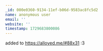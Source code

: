 ```yaml
---
_id: 000e0360-9134-11ef-b06d-9583ac8fc5d2
name: anonymous user
email: ''
website: ''
timestamp: 1729683800086
---
```

added to https://alloyed.me/#88x31 :3
